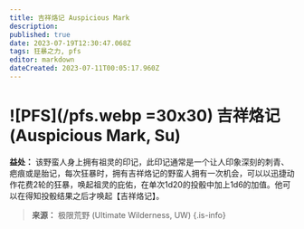 ```yaml
---
title: 吉祥烙记 Auspicious Mark
description: 
published: true
date: 2023-07-19T12:30:47.068Z
tags: 狂暴之力, pfs
editor: markdown
dateCreated: 2023-07-11T00:05:17.960Z
---
```


# ![PFS](/pfs.webp =30x30) 吉祥烙记 (Auspicious Mark, Su)

**益处：** 该野蛮人身上拥有祖灵的印记，此印记通常是一个让人印象深刻的刺青、疤痕或是胎记，每次狂暴时，拥有吉祥烙记的野蛮人拥有一次机会，可以以迅捷动作花费2轮的狂暴，唤起祖灵的庇佑，在单次1d20的投骰中加上1d6的加值。他可以在得知投骰结果之后才唤起【吉祥烙记】。

> **来源：** 极限荒野 (Ultimate Wilderness, UW)
{.is-info}

